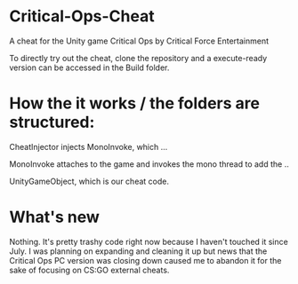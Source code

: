 # Critical-Ops-Cheat
A cheat for the Unity game Critical Ops by Critical Force Entertainment

To directly try out the cheat, clone the repository and a execute-ready version can be accessed in the Build folder.



# How the it works / the folders are structured:
CheatInjector injects MonoInvoke, which ...

MonoInvoke attaches to the game and invokes the mono thread to add the ..

UnityGameObject, which is our cheat code.


# What's new
Nothing.  It's pretty trashy code right now because I haven't touched it since July.  I was planning on expanding and cleaning it up but news that the Critical Ops PC version was closing down caused me to abandon it for the sake of focusing on CS:GO external cheats.